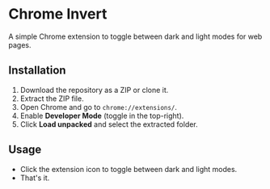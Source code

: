 # Chrome Invert

A simple Chrome extension to toggle between dark and light modes for web pages.

## Installation

1. Download the repository as a ZIP or clone it.
2. Extract the ZIP file.
3. Open Chrome and go to `chrome://extensions/`.
4. Enable **Developer Mode** (toggle in the top-right).
5. Click **Load unpacked** and select the extracted folder.

## Usage

- Click the extension icon to toggle between dark and light modes.
- That's it.
